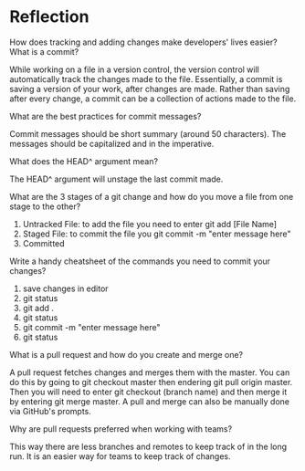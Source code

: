 # Reflection

How does tracking and adding changes make developers' lives easier?
What is a commit?

While working on a file in a version control, the version control will automatically track the changes made to the file. Essentially, a commit is saving a version of your work, after changes are made. Rather than saving after every change, a commit can be a collection of actions made to the file.

What are the best practices for commit messages?

Commit messages should be short summary (around 50 characters). The messages should be capitalized and in the imperative.

What does the HEAD^ argument mean?

The HEAD^ argument will unstage the last commit made.

What are the 3 stages of a git change and how do you move a file from one stage to the other?

1. Untracked File: to add the file you need to enter git add [File Name]
2. Staged File: to commit the file you git commit -m "enter message here"
3. Committed

Write a handy cheatsheet of the commands you need to commit your changes?

1. save changes in editor
2. git status
3. git add .
4. git status
5. git commit -m "enter message here"
6. git status

What is a pull request and how do you create and merge one?

A pull request fetches changes and merges them with the master. You can do this by going to git checkout master then endering git pull origin master. Then you will need to enter git checkout (branch name) and then merge it by entering git merge master. A pull and merge can also be manually done via GitHub's prompts.

Why are pull requests preferred when working with teams?

This way there are less branches and remotes to keep track of in the long run. It is an easier way for teams to keep track of changes.
